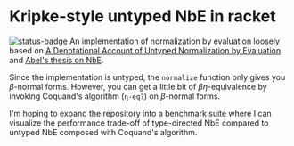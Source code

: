 # Kripke-style untyped NbE in racket
[![status-badge](https://woodpecker.electriclam.com/api/badges/4/status.svg)](https://woodpecker.electriclam.com/repos/4)
An implementation of normalization by evaluation loosely based on [A
Denotational Account of Untyped Normalization by
Evaluation](https://www.brics.dk/RS/03/40/BRICS-RS-03-40.pdf) and
[Abel's thesis on NbE](https://www.cse.chalmers.se/~abela/habil.pdf).

Since the implementation is untyped, the `normalize` function only
gives you $\beta$-normal forms. However, you can get a little bit of
$\beta\eta$-equivalence by invoking Coquand's algorithm (`η-eq?`) on
$\beta$-normal forms.

I'm hoping to expand the repository into a benchmark suite where I can
visualize the performance trade-off of type-directed NbE compared to
untyped NbE composed with Coquand's algorithm.
